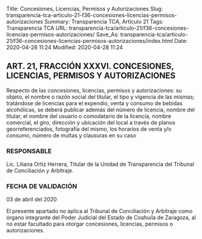 Title: Concesiones, Licencias, Permisos y Autorizaciones
Slug: transparencia-tca-articulo-21-f36-concesiones-licencias-permisos-autorizaciones
Summary: Transparencia TCA, Artículo 21
Tags: Transparencia TCA
URL: transparencia-tca/articulo-21/f36-concesiones-licencias-permisos-autorizaciones/
Save_As: transparencia-tca/articulo-21/f36-concesiones-licencias-permisos-autorizaciones/index.html
Date: 2020-04-28 11:24
Modified: 2020-04-28 11:24


## ART. 21, FRACCIÓN XXXVI. CONCESIONES, LICENCIAS, PERMISOS Y AUTORIZACIONES

Respecto de las concesiones, licencias, permisos y autorizaciones: su objeto, el nombre o razón social del titular, el tipo y vigencia de las mismas; tratándose de licencias para el expendio, venta y consumo de bebidas alcohólicas, se deberá publicar además del número de licencia, nombre del titular, el nombre del usuario o comodatario de la licencia, nombre comercial, el giro, dirección y ubicación del local a través de planos georreferenciados, fotografía del mismo, los horarios de venta y/o consumo, número de multas y clausuras en su caso


### RESPONSABLE

Lic. Liliana Ortiz Herrera, Titular de la Unidad de Transparencia del Tribunal de Conciliación y Arbitraje.


### FECHA DE VALIDACIÓN

03 de abril del 2020


El presente apartado no aplica al Tribunal de Conciliación y Arbitraje como órgano integrante del Poder Judicial del Estado de Coahuila de Zaragoza, al no estar facultado para otorgar concesiones, licencias, permisos o autorizaciones.



